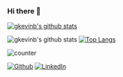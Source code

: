 ### Hi there 👋

[![gkevinb's github stats](https://github-readme-stats.vercel.app/api?username=gkevinb)](https://github.com/gkevinb)

![gkevinb's github stats](https://github-readme-stats.vercel.app/api?username=gkevinb&show_icons=true&hide_border=true)
[![Top Langs](https://github-readme-stats.vercel.app/api/top-langs/?username=anuraghazra&layout=compact)](https://github.com/anuraghazra/github-readme-stats)


<p><img src="https://komarev.com/ghpvc/?username=gkevinb" alt="counter" /></p>
<a href="https://github.com/gkevinb" target="_blank"><img alt="Github" src="https://img.shields.io/badge/GitHub-%2312100E.svg?&style=for-the-badge&logo=Github&logoColor=white" /></a> <a href="https://www.linkedin.com/in/gabor-kevin-barta/" target="_blank"><img alt="LinkedIn" src="https://img.shields.io/badge/linkedin-%230077B5.svg?&style=for-the-badge&logo=linkedin&logoColor=white" /></a>
</p>


<!--
**gkevinb/gkevinb** is a ✨ _special_ ✨ repository because its `README.md` (this file) appears on your GitHub profile.

Here are some ideas to get you started:

- 🔭 I’m currently working on ...
- 🌱 I’m currently learning ...
- 👯 I’m looking to collaborate on ...
- 🤔 I’m looking for help with ...
- 💬 Ask me about ...
- 📫 How to reach me: ...
- 😄 Pronouns: ...
- ⚡ Fun fact: ...
-->
